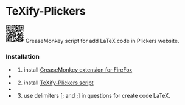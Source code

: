 # TeXify-Plickers
<img src="LOGO.png" width="48"> GreaseMonkey script for add LaTeX code in Plickers website.
### Installation

* 1) install [GreaseMonkey extension for FireFox](https://addons.mozilla.org/fr/firefox/addon/greasemonkey/)
* 
* 2) install [TeXify-Plickers script](https://github.com/obook/TeXify-Plickers/raw/master/TeXify-Plickers.user.js)
* 
* 3) use delimiters [; and ;] in questions for create code LaTeX.
